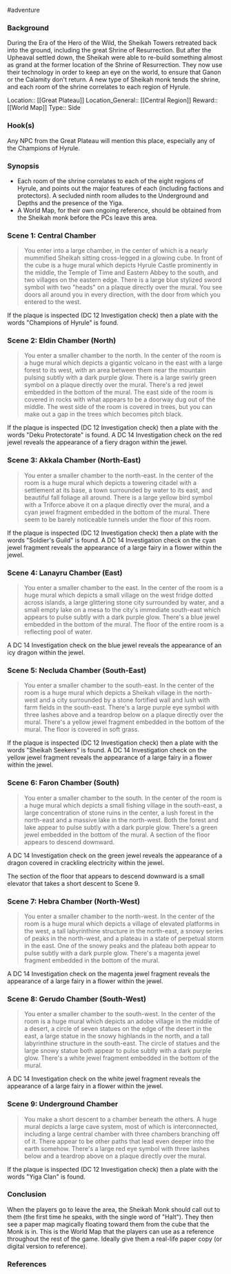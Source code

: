 #adventure 

### Background

During the Era of the Hero of the Wild, the Sheikah Towers retreated back into the ground, including the great Shrine of Resurrection. But after the Upheaval settled down, the Sheikah were able to re-build something almost as grand at the former location of the Shrine of Resurrection. They now use their technology in order to keep an eye on the world, to ensure that Ganon or the Calamity don't return. A new type of Sheikah monk tends the shrine, and each room of the shrine correlates to each region of Hyrule.

Location:: [[Great Plateau]]
Location_General:: [[Central Region]]
Reward:: [[World Map]]
Type:: Side

### Hook(s)

Any NPC from the Great Plateau will mention this place, especially any of the Champions of Hyrule.

### Synopsis

- Each room of the shrine correlates to each of the eight regions of Hyrule, and points out the major features of each (including factions and protectors). A secluded ninth room alludes to the Underground and Depths and the presence of the Yiga.
- A World Map, for their own ongoing reference, should be obtained from the Sheikah monk before the PCs leave this area.

### Scene 1: Central Chamber

>You enter into a large chamber, in the center of which is a nearly mummified Sheikah sitting cross-legged in a glowing cube. In front of the cube is a huge mural which depicts Hyrule Castle prominently in the middle, the Temple of Time and Eastern Abbey to the south, and two villages on the eastern edge. There is a large blue stylized sword symbol with two "heads" on a plaque directly over the mural. You see doors all around you in every direction, with the door from which you entered to the west.

If the plaque is inspected (DC 12 Investigation check) then a plate with the words "Champions of Hyrule" is found.

### Scene 2: Eldin Chamber (North)

>You enter a smaller chamber to the north. In the center of the room is a huge mural which depicts a gigantic volcano in the east with a large forest to its west, with an area between them near the mountain pulsing subtly with a dark purple glow. There is a large swirly green symbol on a plaque directly over the mural. There's a red jewel embedded in the bottom of the mural. The east side of the room is covered in rocks with what appears to be a doorway dug out of the middle. The west side of the room is covered in trees, but you can make out a gap in the trees which becomes pitch black.

If the plaque is inspected (DC 12 Investigation check) then a plate with the words "Deku Protectorate" is found. A DC 14 Investigation check on the red jewel reveals the appearance of a fiery dragon within the jewel.

### Scene 3: Akkala Chamber (North-East)

>You enter a smaller chamber to the north-east. In the center of the room is a huge mural which depicts a towering citadel with a settlement at its base, a town surrounded by water to its east, and beautiful fall foliage all around. There is a large yellow bird symbol with a Triforce above it on a plaque directly over the mural, and a cyan jewel fragment embedded in the bottom of the mural. There seem to be barely noticeable tunnels under the floor of this room.

If the plaque is inspected (DC 12 Investigation check) then a plate with the words "Soldier's Guild" is found. A DC 14 Investigation check on the cyan jewel fragment reveals the appearance of a large fairy in a flower within the jewel.

### Scene 4: Lanayru Chamber (East)

>You enter a smaller chamber to the east. In the center of the room is a huge mural which depicts a small village on the west fridge dotted across islands, a large glittering stone city surrounded by water, and a small empty lake on a mesa to the city's immediate south-east which appears to pulse subtly with a dark purple glow. There's a blue jewel embedded in the bottom of the mural. The floor of the entire room is a reflecting pool of water.

A DC 14 Investigation check on the blue jewel reveals the appearance of an icy dragon within the jewel.

### Scene 5: Necluda Chamber (South-East)

>You enter a smaller chamber to the south-east. In the center of the room is a huge mural which depicts a Sheikah village in the north-west and a city surrounded by a stone fortified wall and lush with farm fields in the south-east. There's a large purple eye symbol with three lashes above and a teardrop below on a plaque directly over the mural. There's a yellow jewel fragment embedded in the bottom of the mural. The floor is covered in soft grass.

If the plaque is inspected (DC 12 Investigation check) then a plate with the words "Sheikah Seekers" is found. A DC 14 Investigation check on the yellow jewel fragment reveals the appearance of a large fairy in a flower within the jewel.

### Scene 6: Faron Chamber (South)

>You enter a smaller chamber to the south. In the center of the room is a huge mural which depicts a small fishing village in the south-east, a large concentration of stone ruins in the center, a lush forest in the north-east and a massive lake in the north-west. Both the forest and lake appear to pulse subtly with a dark purple glow. There's a green jewel embedded in the bottom of the mural. A section of the floor appears to descend downward.

A DC 14 Investigation check on the green jewel reveals the appearance of a dragon covered in crackling electricity within the jewel.

The section of the floor that appears to descend downward is a small elevator that takes a short descent to Scene 9.

### Scene 7: Hebra Chamber (North-West)

>You enter a smaller chamber to the north-west. In the center of the room is a huge mural which depicts a village of elevated platforms in the west, a tall labyrinthine structure in the north-east, a snowy series of peaks in the north-west, and a plateau in a state of perpetual storm in the east. One of the snowy peaks and the plateau both appear to pulse subtly with a dark purple glow. There's a magenta jewel fragment embedded in the bottom of the mural.

A DC 14 Investigation check on the magenta jewel fragment reveals the appearance of a large fairy in a flower within the jewel.

### Scene 8: Gerudo Chamber (South-West)

>You enter a smaller chamber to the south-west. In the center of the room is a huge mural which depicts an adobe village in the middle of a desert, a circle of seven statues on the edge of the desert in the east, a large statue in the snowy highlands in the north, and a tall labyrinthine structure in the south-east. The circle of statues and the large snowy statue both appear to pulse subtly with a dark purple glow. There's a white jewel fragment embedded in the bottom of the mural.

A DC 14 Investigation check on the white jewel fragment reveals the appearance of a large fairy in a flower within the jewel.

### Scene 9: Underground Chamber

>You make a short descent to a chamber beneath the others. A huge mural depicts a large cave system, most of which is interconnected, including a large central chamber with three chambers branching off of it. There appear to be other paths that lead even deeper into the earth somehow. There's a large red eye symbol with three lashes below and a teardrop above on a plaque directly over the mural. 

If the plaque is inspected (DC 12 Investigation check) then a plate with the words "Yiga Clan" is found.

### Conclusion

When the players go to leave the area, the Sheikah Monk should call out to them (the first time he speaks, with the single word of "Halt"). They then see a paper map magically floating toward them from the cube that the Monk is in. This is the World Map that the players can use as a reference throughout the rest of the game. Ideally give them a real-life paper copy (or digital version to reference). 

### References
